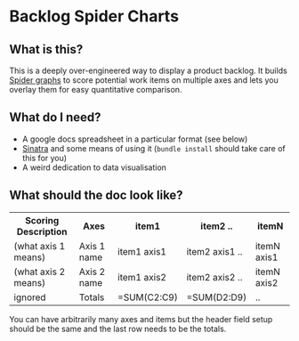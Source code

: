 # Backlog Spider Charts

## What is this?

This is a deeply over-engineered way to display a product backlog. It builds [Spider 
graphs](http://en.wikipedia.org/wiki/Radar_chart) to score potential work items on multiple axes and lets you overlay 
them for easy quantitative comparison. 

## What do I need?

* A google docs spreadsheet in a particular format (see below)
* [Sinatra](http://sinatrarb.com) and some means of using it (`bundle install` should take care of this for you)
* A weird dedication to data visualisation

## What should the doc look like?

<!-- sorry, tables -->
<table>
<tr><th> Scoring Description </th><th> Axes </th><th> item1 </th><th> item2 .. </th><th> itemN </th></tr>
<tr><td> (what axis 1 means) </td><td> Axis 1 name </td><td> item1 axis1 </td><td> item2 axis1 .. </td><td> itemN axis1 </td></tr>
<tr><td> (what axis 2 means) </td><td> Axis 2 name </td><td> item1 axis2 </td><td> item2 axis2 .. </td><td> itemN axis2 </td></tr>
<tr><td> ignored </td><td> Totals </td><td> =SUM(C2:C9) </td><td> =SUM(D2:D9) </td><td> .. </td></tr>
</table>

You can have arbitrarily many axes and items but the header field setup should be the same and the last row needs to be 
the totals.

